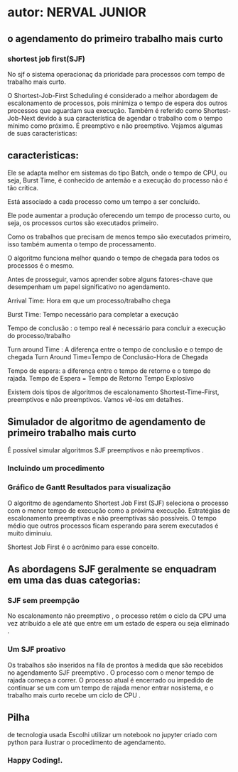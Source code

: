 
# autor: NERVAL JUNIOR


## o agendamento do primeiro trabalho mais curto
### shortest job first(SJF)
 

No sjf o sistema operacionaç da prioridade para processos com tempo de trabalho mais curto.

O Shortest-Job-First Scheduling é considerado a melhor abordagem de escalonamento de processos, pois minimiza o tempo de espera dos outros processos que aguardam sua execução. Também é referido como Shortest-Job-Next devido à sua característica de agendar o trabalho com o tempo mínimo como próximo. É preemptivo e não preemptivo. Vejamos algumas de suas características:

## caracteristicas:

Ele se adapta melhor em sistemas do tipo Batch, onde o tempo de CPU, ou seja, Burst Time, é conhecido de antemão e a execução do processo não é tão crítica.
 
Está associado a cada processo como um tempo a ser concluído.
 
Ele pode aumentar a produção oferecendo um tempo de processo curto, ou seja, os processos curtos são executados primeiro.
 
Como os trabalhos que precisam de menos tempo são executados primeiro, isso também aumenta o tempo de processamento.
 
O algoritmo funciona melhor quando o tempo de chegada para todos os processos é o mesmo.
 
Antes de prosseguir, vamos aprender sobre alguns fatores-chave que desempenham um papel significativo no agendamento.

Arrival Time:  Hora em que um processo/trabalho chega
 
Burst Time:  Tempo necessário para completar a execução
 
Tempo de conclusão : o tempo real é necessário para concluir a execução do processo/trabalho
 
Turn around Time : A diferença entre o tempo de conclusão e o tempo de chegada
Turn Around Time=Tempo de Conclusão-Hora de Chegada
 

Tempo de espera:  a diferença entre o tempo de retorno e o tempo de rajada.
Tempo de Espera = Tempo de Retorno Tempo Explosivo
 

Existem dois tipos de algoritmos de escalonamento Shortest-Time-First, preemptivos e não preemptivos. Vamos vê-los em detalhes.




## Simulador de algoritmo de agendamento de primeiro trabalho mais curto 
É possível simular algoritmos SJF preemptivos e não preemptivos .

### Incluindo um procedimento 

### Gráfico de Gantt Resultados para visualização



O algoritmo de agendamento Shortest Job First (SJF) seleciona o processo com o menor tempo de execução como a próxima execução.  Estratégias de escalonamento preemptivas e não preemptivas são possíveis.  O tempo médio que outros processos ficam esperando para serem executados é muito diminuiu.  

Shortest Job First é o acrônimo para esse conceito.

## As abordagens SJF geralmente se enquadram em uma das duas categorias:

### SJF sem preempção 
No escalonamento não preemptivo , o processo retém o ciclo da CPU uma vez atribuído a ele até que entre em um estado de espera ou seja eliminado .

### Um SJF proativo 
Os trabalhos são inseridos na fila de prontos à medida que são recebidos no agendamento SJF preemptivo .  O processo com o menor tempo de rajada começa a correr.  O processo atual é encerrado ou impedido de continuar se um com um tempo de rajada menor entrar nosistema, e o trabalho mais curto recebe um ciclo de CPU .

## Pilha 
de tecnologia usada Escolhi utilizar um notebook no jupyter criado com python para ilustrar o procedimento  de agendamento.



### Happy Coding!.